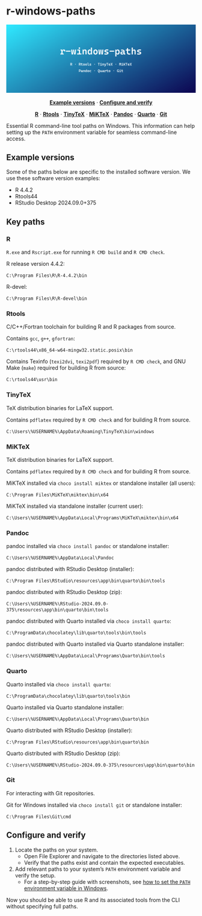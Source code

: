 
<!-- README.md is generated from README.Rmd. Please edit that file -->

# r-windows-paths

<a href="https://nanx.me/blog/post/r-windows-paths/">
<img src="images/banner.png" alt="r-windows-paths"> </a>

<p align="center">
  <a href="#example-versions"><strong>Example versions</strong></a> ·
  <a href="#configure-and-verify"><strong>Configure and
verify</strong></a>
</p>

<p align="center">
  <a href="#r"><strong>R</strong></a> ·
  <a href="#rtools"><strong>Rtools</strong></a> ·
  <a href="#tinytex"><strong>TinyTeX</strong></a> ·
  <a href="#miktex"><strong>MiKTeX</strong></a> ·
  <a href="#pandoc"><strong>Pandoc</strong></a> ·
  <a href="#quarto"><strong>Quarto</strong></a> ·
  <a href="#git"><strong>Git</strong></a>
</p>

Essential R command-line tool paths on Windows. This information can
help setting up the `PATH` environment variable for seamless
command-line access.

## Example versions

Some of the paths below are specific to the installed software version.
We use these software version examples:

- R 4.4.2
- Rtools44
- RStudio Desktop 2024.09.0+375

## Key paths

### R

`R.exe` and `Rscript.exe` for running `R CMD build` and `R CMD check`.

R release version 4.4.2:

``` batchfile
C:\Program Files\R\R-4.4.2\bin
```

R-devel:

``` batchfile
C:\Program Files\R\R-devel\bin
```

### Rtools

C/C++/Fortran toolchain for building R and R packages from source.

Contains `gcc`, `g++`, `gfortran`:

``` batchfile
C:\rtools44\x86_64-w64-mingw32.static.posix\bin
```

Contains Texinfo (`texi2dvi`, `texi2pdf`) required by `R CMD check`, and
GNU Make (`make`) required for building R from source:

``` batchfile
C:\rtools44\usr\bin
```

### TinyTeX

TeX distribution binaries for LaTeX support.

Contains `pdflatex` required by `R CMD check` and for building R from
source.

``` batchfile
C:\Users\%USERNAME%\AppData\Roaming\TinyTeX\bin\windows
```

### MiKTeX

TeX distribution binaries for LaTeX support.

Contains `pdflatex` required by `R CMD check` and for building R from
source.

MiKTeX installed via `choco install miktex` or standalone installer (all
users):

``` batchfile
C:\Program Files\MiKTeX\miktex\bin\x64
```

MiKTeX installed via standalone installer (current user):

``` batchfile
C:\Users\%USERNAME%\AppData\Local\Programs\MiKTeX\miktex\bin\x64
```

### Pandoc

pandoc installed via `choco install pandoc` or standalone installer:

``` batchfile
C:\Users\%USERNAME%\AppData\Local\Pandoc
```

pandoc distributed with RStudio Desktop (installer):

``` batchfile
C:\Program Files\RStudio\resources\app\bin\quarto\bin\tools
```

pandoc distributed with RStudio Desktop (zip):

``` batchfile
C:\Users\%USERNAME%\RStudio-2024.09.0-375\resources\app\bin\quarto\bin\tools
```

pandoc distributed with Quarto installed via `choco install quarto`:

``` batchfile
C:\ProgramData\chocolatey\lib\quarto\tools\bin\tools
```

pandoc distributed with Quarto installed via Quarto standalone
installer:

``` batchfile
C:\Users\%USERNAME%\AppData\Local\Programs\Quarto\bin\tools
```

### Quarto

Quarto installed via `choco install quarto`:

``` batchfile
C:\ProgramData\chocolatey\lib\quarto\tools\bin
```

Quarto installed via Quarto standalone installer:

``` batchfile
C:\Users\%USERNAME%\AppData\Local\Programs\Quarto\bin
```

Quarto distributed with RStudio Desktop (installer):

``` batchfile
C:\Program Files\RStudio\resources\app\bin\quarto\bin
```

Quarto distributed with RStudio Desktop (zip):

``` batchfile
C:\Users\%USERNAME%\RStudio-2024.09.0-375\resources\app\bin\quarto\bin
```

### Git

For interacting with Git repositories.

Git for Windows installed via `choco install git` or standalone
installer:

``` batchfile
C:\Program Files\Git\cmd
```

## Configure and verify

1.  Locate the paths on your system.
    - Open File Explorer and navigate to the directories listed above.
    - Verify that the paths exist and contain the expected executables.
2.  Add relevant paths to your system’s `PATH` environment variable and
    verify the setup.
    - For a step-by-step guide with screenshots, see [how to set the
      `PATH` environment variable in Windows](path.md).

Now you should be able to use R and its associated tools from the CLI
without specifying full paths.
